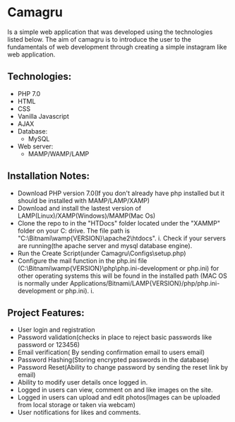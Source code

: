 # Camagru
Is a simple web application that was developed using the technologies listed below.  The aim of camagru is to introduce the user to the fundamentals of web development through creating a simple instagram like web application.

## Technologies:
* PHP 7.0
* HTML
* CSS
* Vanilla Javascript
* AJAX
* Database:
    * MySQL
* Web server:
    * MAMP/WAMP/LAMP

## Installation Notes:
- Download PHP version 7.0(If you don't already have php installed but it should be installed with MAMP/LAMP/XAMP)
- Download and install the lastest version of LAMP(Linux)/XAMP(Windows)/MAMP(Mac Os)
- Clone the repo to in the  "HTDocs" folder located under the "XAMMP" folder on your C: drive. The file path is "C:\Bitnami\wamp{VERSION}\apache2\htdocs".
    i. Check if your servers are running(the apache server and mysql database engine).
- Run the Create Script(under Camagru\Configs\setup.php)
- Configure the mail function in the php.ini file (C:\Bitnami\wamp{VERSION}\php\php.ini-development or php.ini) for other operating systems this will be found in the installed      path (MAC OS is normally under Applications/Bitnami/LAMP{VERSION}/php/php.ini-development or php.ini).
   i.
    

## Project Features:
 * User login and registration
 * Password validation(checks in place to reject basic passwords like password or 123456)
 * Email verification( By sending confirmation email to users email)
 * Password Hashing(Storing encrypted passwords in the database)
 * Password Reset(Ability to change password by sending the reset link by email)
 * Ability to modify user details once logged in.
 * Logged in users can view, comment on and like images on the site. 
 * Logged in users can upload and edit photos(Images can be uploaded from local storage or taken via webcam)
 * User notifications for likes and comments.
